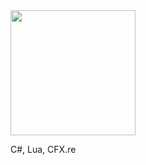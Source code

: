 </a>
<a href="https://github.com/anuraghazra/convoychat">
  <img height=200 align="center" src="https://github-readme-stats.vercel.app/api/top-langs?username=ledepede1&layout=compact&langs_count=8&card_width=320" />
</a>

C#, Lua, CFX.re
